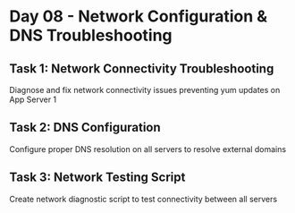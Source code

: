 # Day 08 - Network Configuration & DNS Troubleshooting

## Task 1: Network Connectivity Troubleshooting
Diagnose and fix network connectivity issues preventing yum updates on App Server 1

## Task 2: DNS Configuration
Configure proper DNS resolution on all servers to resolve external domains

## Task 3: Network Testing Script
Create network diagnostic script to test connectivity between all servers